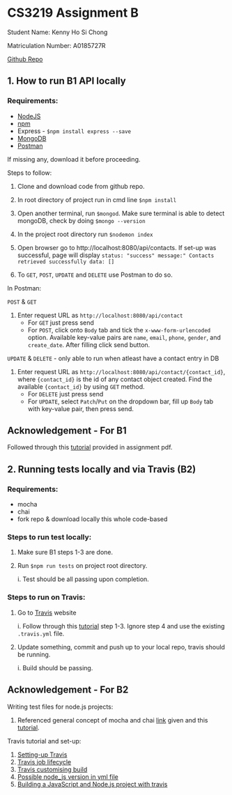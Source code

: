 # CS3219 Assignment B

Student Name: Kenny Ho Si Chong

Matriculation Number: A0185727R

[Github Repo](https://github.com/khsc96/AssignmentOTOT)

## 1. How to run B1 API locally

### Requirements:
- [NodeJS](https://nodejs.org/en/download/)
- [npm](https://docs.npmjs.com/downloading-and-installing-node-js-and-npm)
- Express - `$npm install express --save`
- [MongoDB](https://www.mongodb.com/try/download/community)
- [Postman](https://www.postman.com/downloads/)

If missing any, download it before proceeding.

Steps to follow:

1. Clone and download code from github repo.

2. In root directory of project run in cmd line `$npm install`

3. Open another terminal, run `$mongod`. Make sure terminal is able to detect mongoDB, check by doing `$mongo --version`

4. In the project root directory run `$nodemon index`

5. Open browser go to http://localhost:8080/api/contacts. If set-up was successful, page will display `status: "success" message:" Contacts retrieved successfully data: []`

6. To `GET`, `POST`, `UPDATE` and `DELETE` use Postman to do so.

In Postman:

`POST` & `GET`
1. Enter request URL as `http://localhost:8080/api/contact`
    * For `GET` just press send 
    * For `POST`, click onto `Body` tab and tick the `x-www-form-urlencoded` option. Available key-value pairs are `name`, `email`, `phone`, `gender`, and `create_date`. After filling click send button.

`UPDATE` & `DELETE` - only able to run when atleast have a contact entry in DB

1. Enter request URL as `http://localhost:8080/api/contact/{contact_id}`, where `{contact_id}` is the id of any contact object created. Find the available `{contact_id}` by using `GET` method.
    * For `DELETE` just press send
    * For `UPDATE`, select `Patch`/`Put` on the dropdown bar, fill up `Body` tab with key-value pair, then press send.

## Acknowledgement - For B1
Followed through this [tutorial](https://medium.com/@dinyangetoh/how-to-build-simple-restful-api-with-nodejs-expressjs-and-mongodb-99348012925d
) provided in assignment pdf.

## 2. Running tests locally and via Travis (B2)

### Requirements:
- mocha 
- chai
- fork repo & download locally this whole code-based

### Steps to run test locally:

1. Make sure B1 steps 1-3 are done.
1. Run `$npm run tests` on project root directory.
    
    i. Test should be all passing upon completion.

### Steps to run on Travis:

1. Go to [Travis](https://travis-ci.com/) website

    i. Follow through this [tutorial](https://docs.travis-ci.com/user/tutorial/#to-get-started-with-travis-ci-using-github) step 1-3. Ignore step 4 and use the existing `.travis.yml` file.
1. Update something, commit and push up to your local repo, travis should be running.

    i. Build should be passing.

## Acknowledgement - For B2
Writing test files for node.js projects:
1. Referenced general concept of mocha and chai [link](https://dev.to/bushraalam/introduction-to-testing-with-mocha-and-chai-57po) given and this [tutorial](https://medium.com/@asciidev/testing-a-node-express-application-with-mocha-chai-9592d41c0083).

Travis tutorial and set-up:
1. [Setting-up Travis](https://docs.travis-ci.com/user/tutorial/#to-get-started-with-travis-ci-using-github)
1. [Travis job lifecycle](https://docs.travis-ci.com/user/job-lifecycle)
1. [Travis customising build](https://docs.travis-ci.com/user/customizing-the-build/)
1. [Possible node_js version in yml file](https://medium.com/@nodejs/choosing-the-node-js-versions-for-your-ci-tests-hint-use-lts-89b67f68d7ca)
1. [Building a JavaScript and Node.js project with travis](https://docs.travis-ci.com/user/languages/javascript-with-nodejs/)
